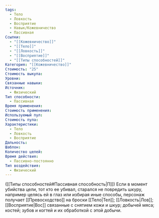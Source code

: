```yaml
---
tags:
  - Тело
  - Ловкость
  - Восприятие
  - Навык/Кожевничество
  - Пассивная
Ссылки:
  - "[[Кожевничество]]"
  - "[[Тело]]"
  - "[[Ловкость]]"
  - "[[Восприятие]]"
  - "[[Типы способностей]]"
Категория: "[[Кожевничество]]"
Стоимость: "25"
Стоимость выкупа: 
Уровни: 
Связанные навыки: 
Источник:
  - Физический
Тип способности:
  - Пассивная
Время применения: 
Стоимость применения: 
Используемый пул: 
Стоимость пула: 
Характеристики:
  - Тело
  - Ловкость
  - Восприятие
Дальность: 
Шаблон: 
Количество целей: 
Время действия:
  - Пассивно-постоянно
Тип воздействия:
  - Физический
---
```

([[Типы способностей#Пассивная способность|П]]) Если в момент убийства цели, тот кто ее убивал, старался не повредить шкуру, например целясь ей в глаз или избирая иные способы, персонаж получает [[Превосходство]] на броски [[Тело|Тел]]; [[Ловкость|Лов]]; [[Восприятие|Вос]] связанные с снятием кожи и шкур; добычей мяса; костей; зубов и когтей и их обработкой с этой добычи.